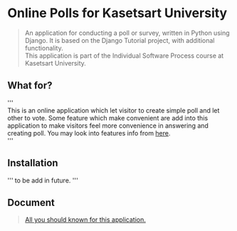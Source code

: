 # Online Polls for Kasetsart University
> An application for conducting a poll or survey, written in Python using Django. It is based on the Django Tutorial project, with additional functionality.  
> This application is part of the Individual Software Process course at Kasetsart University.
## What for?  
'''  
  This is an online application which let visitor to create simple poll and let other to vote. Some feature which make convenient are add into this application to make visitors feel more convenience in answering and creating poll.
  You may look into features info from [here](https://github.com/chinapat317/ku-polls/wiki/Development-Plan).  
'''  
## Installation
'''
to be add in future.
'''
## Document
> [All you should known for this application.](https://github.com/chinapat317/ku-polls/wiki)

